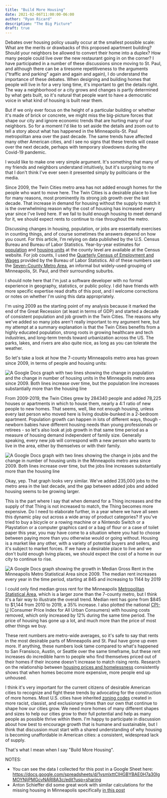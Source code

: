 ```yaml
---
title: "Build More Housing"
date: 2021-02-06T11:00:00-06:00
author: "Ryan Ricard"
description: "The Big Picture"
draft: true
---
```


Debates over housing policy usually occur at the smallest possible scale: What are the merits or drawbacks of this proposed apartment building? Should your neighbors be allowed to convert their home into a duplex? How many people could live over the new restaurant going in on the corner? I have participated in a number of these discussions since moving to St. Paul, and although there can be a tiresome repetitiveness to the arguments ("traffic and parking" again and again and again), I do understand the importance of these debates. When designing and building homes that people will live in for a very long time, it's important to get the details right. The way a neighborhood or a city grows and changes is partly determined by what gets built, so it's natural that people want to have a democratic voice in what kind of housing is built near them.

But if we only ever focus on the height of a particular building or whether it's made of brick or concrete, we might miss the big-picture forces that shape our city and ignore economic trends that are hurting many of our neighbors. So for a moment I'd like to set aside the details and zoom out to tell a story about what has happened in the Minneapolis-St. Paul metropolitan area over the past decade. The same trends have affected many other American cities, and I see no signs that these trends will cease over the next decade, perhaps with temporary slowdowns during the Covid-19 pandemic. 

I would like to make one very simple argument. It's something that many of my friends and neighbors understand intuitively, but it's surprising to me that I don't think I've ever seen it presented simply by politicians or the media. 

Since 2009, the Twin Cities metro area has not added enough homes for the people who want to move here. The Twin Cities is a desirable place to live for many reasons, most prominently its strong job growth over the last decade. That increase in demand for housing without the supply to match it is the overwhelming reason why the cost of housing has increased every year since I've lived here. If we fail to build enough housing to meet demand for it, we should expect rents to continue to rise throughout the metro. 

Discussing changes in housing, population, or jobs are essentially exercises in counting things, and of course sometimes the answers depend on how you count. For this article, I'm relying on data published by the U.S. Census Bureau and Bureau of Labor Statistics. Year-by-year estimates for [population](https://www.census.gov/data/tables/time-series/demo/popest/2010s-counties-total.html) and [housing units](https://www.census.gov/data/datasets/time-series/demo/popest/2010s-total-housing-units.html) at the county level are available at the Census website. For job counts, I used the [Quarterly Census of Employment and Wages](https://www.bls.gov/cew/downloadable-data-files.htm) provided by the Bureau of Labor Statistics. All of these numbers use the [Seven-County Metro Area](https://commons.wikimedia.org/wiki/File:Twin_Cities_7_Metro_map.png), an informal but widely-used grouping of Minneapolis, St. Paul, and their surrounding suburbs.

I should note here that I'm just a software developer with no formal experience in geography, statistics, or public policy. I did have friends with more specific expertise read drafts of this post, and I welcome corrections or notes on whether I'm using this data appropriately. 

I'm using 2009 as the starting point of my analysis because it marked the end of the Great Recession (at least in terms of GDP) and started a decade of consistent population and job growth in the Twin Cities. The reasons why we've added so many jobs aren't really important to my argument here, but my attempt at a summary explanation is that the Twin Cities benefits from a highly educated population, strong roots in growing healthcare and tech industries, and long-term trends toward urbanization across the US. The parks, lakes, and rivers are also quite nice, as long as you can tolerate the weather. 

So let's take a look at how the 7-county Minneapolis metro area has grown since 2009, in terms of people and housing units:

<img src="https://firewally.net/img/housing-graph-1-pop-v-housing.png" alt="A Google Docs graph with two lines showing the change in population and the change in number of housing units in the Minneapolis metro area since 2009. Both lines increase over time, but the population line increases substantially more than the housing line" />

From 2009-2019, the Twin Cities grew by 284340 people and added 78,225 houses or apartments in which to house them, nearly a 4:1 ratio of new people to new homes. That seems, well, like not enough housing, unless every last person who moved here is living double-bunked in a 2-bedroom apartment. Population growth can happen in lots of different ways, though - newborn babies have different housing needs than young professionals or retirees - so let's also look at job growth in that same time period as a measure of housing demand independent of family size. Generally speaking, every new job will correspond with a new person who wants to live in the area, either by themselves or with their family. 

<img src="https://firewally.net/img/housing-graph-2-jobs-v-housing.png" alt="A Google Docs graph with two lines showing the change in jobs and the change in number of housing units in the Minneapolis metro area since 2009. Both lines increase over time, but the jobs line increases substantially more than the housing line" />

Okay, yep. That graph looks very similar. We've added 235,000 jobs to the metro area in the last decade, and the gap between added jobs and added housing seems to be growing larger. 

This is the part where I say that when demand for a Thing increases and the supply of that Thing is not increased to match, the Thing becomes more expensive. Do I need to elaborate further, in a year where we have all seen this dynamic play out across a wide array of product categories? If you've tried to buy a bicycle or a rowing machine or a Nintendo Switch or a Playstation or a computer graphics card or a bag of flour or a case of toilet paper this year, you may have come to a situation where you had to choose between paying more than you otherwise would or going without. Housing is a market like any other, with a variety of potential buyers and sellers, and it's subject to market forces. If we have a desirable place to live and we don't build enough living places, we should expect the cost of a home in our city to continue to rise. 

<img src="https://firewally.net/img/housing-graph-3-rent-growth.png" alt="A Google Docs graph showing the growth in Median Gross Rent in the Minneapolis Metro Statistical Area since 2009. The median rent increases every year in the time period, starting at 845 and increasing to 1144 by 2019" />

I could only find median gross rent for the Minneapolis [Metropolitan Statistical Area](https://en.wikipedia.org/wiki/Minneapolis%E2%80%93Saint_Paul#Minneapolis%E2%80%93St._Paul%E2%80%93Bloomington_MN%E2%80%93WI_Metropolitan_Statistical_Area), which is a larger zone than the 7-county metro, but I think it's a fair way to illustrate the overall trend. Median rent has gone from $845 to $1,144 from 2010 to 2019, a 35% increase. I also plotted the national [CPI-U](https://fred.stlouisfed.org/series/CUUR0000SA0L2#0) (Consumer Price Index for All Urban Consumers) with housing costs removed, which only increased by 12% during the same time period. The price of housing has gone up a lot, and much more than the price of most other things we buy. 

These rent numbers are metro-wide averages, so it's safe to say that rents in the most desirable parts of Minneapolis and St. Paul have gone up even more. If anything, these numbers look tame compared to what's happened to San Fransisco, Austin, or Seattle over the same timeframe, but these rent increases do incredible harm to people who find themselves priced out of their homes if their income doesn't increase to match rising rents. Research on the relationship between [housing prices and homelessness](https://endhomelessness.org/new-research-quantifies-link-housing-affordability-homelessness/) consistently shows that when homes become more expensive, more people end up unhoused. 

I think it's very important for the current citizens of desirable American cities to recognize and fight these trends by advocating for the construction of more homes. Most U.S. cities have inherited [zoning codes](https://housingmatters.urban.org/articles/how-zoning-shapes-our-lives) created in more racist, classist, and exclusionary times than our own that continue to shape how our cities grow. We need more homes of many different shapes and sizes to help our cities grow to their full potential and help as many people as possible thrive within them. I'm happy to participate in discussion about how best to encourage growth that is humane and sustainable, but I think that discussion must start with a shared understanding of why housing is becoming unaffordable in American cities: a consistent, widespread lack of supply. 

That's what I mean when I say "Build More Housing". 

NOTES:

* You can see the data I collected for this post in a Google Sheet here: https://docs.google.com/spreadsheets/d/1ysmlxttCIHGBYBAE0H7a30IgMOYNIjPMGcvNARl8A3c/edit?usp=sharing
* Anton Schieffer did some great work with similar calculations for the missing housing in Minneapolis specifically [in this post](https://streets.mn/2018/04/05/how-many-homes-does-minneapolis-need/) 

